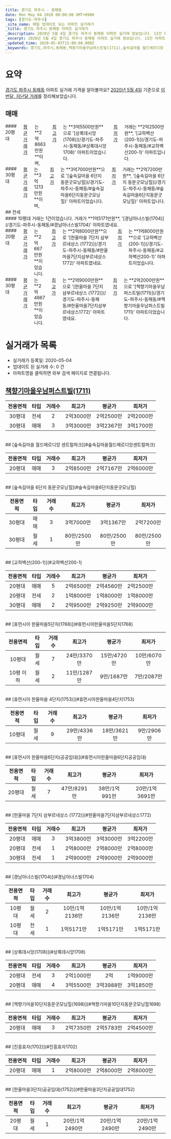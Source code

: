 ```yaml
---
title: 경기도 파주시 - 동패동
date: Mon May 04 2020 00:00:00 GMT+0900
tags: [경기도-파주시]
_site_name: 매일 업데이트 되는 아파트 실거래가
_title: 경기도 파주시 동패동 아파트 실거래가
_description: 2020년 5월 4일 경기도 파주시 동패동 아파트 실거래 정보입니다. 13건 아파트 정보가 있습니다.
_excerpt: 2020년 5월 4일 경기도 파주시 동패동 아파트 실거래 정보입니다. 13건 아파트 정보가 있습니다.
_updated_time: 2020-05-03T15:00:00.000Z
_keywords: 경기도,파주시,동패동,책향기마을우남퍼스트빌(1711),숲속길마을 월드메르디앙 센트럴파크,숲속길마을 6단지 동문굿모닝힐,교하벽산(200-1),휴먼시아 한울마을5단지(1768),휴먼시아 한울마을 4단지(1753),휴먼시아 한울마을6단지(공공임대),한울마을 7단지 삼부르네상스 (1772),경남아너스빌(1704),상록데시앙(1708),책향기마을10단지동문굿모닝힐(1698),진흥효자(1702),한울마을3단지(공공임대)(1752)
---
```





# 요약
<ins>경기도 파주시 동패동</ins> 아파트 실거래 가격을 알아볼까요? <ins>2020년 5월 4일</ins> 기준으로 <ins>이번달, 지난달 거래</ins>를 정리해보았습니다.

## 매매
<div class="container">
<div class="six columns" markdown="1">
#### 20평대
<ins>평균 거래가</ins>는 **2억8663만원**이며, <ins>최고가</ins>는 **3억5500만원**으로 '[상록데시앙(1708)](/경기도-파주시-동패동/#상록데시앙1708)' 아파트이었습니다. <ins>최저가</ins> 거래는 **2억2500만원**, '[교하벽산(200-1)](/경기도-파주시-동패동/#교하벽산200-1)' 아파트입니다.
</div>
<div class="six columns" markdown="1">
#### 30평대
<ins>평균 거래가</ins>는 **3억1213만원**이며, <ins>최고가</ins>는 **3억7000만원**으로 '[숲속길마을 6단지 동문굿모닝힐](/경기도-파주시-동패동/#숲속길마을6단지동문굿모닝힐)' 아파트이었습니다. <ins>최저가</ins> 거래는 **2억7200만원**, '[숲속길마을 6단지 동문굿모닝힐](/경기도-파주시-동패동/#숲속길마을6단지동문굿모닝힐)' 아파트입니다.
</div>
</div>
## 전세
<div class="container">
<div class="six columns" markdown="1">
#### 10평대
거래는 1건이었습니다. 거래가 **1억5171만원**, '[경남아너스빌(1704)](/경기도-파주시-동패동/#경남아너스빌1704)' 아파트였네요.
</div>
<div class="six columns" markdown="1">
#### 20평대
<ins>평균 거래가</ins>는 **2억667만원**이었습니다. <ins>최고가</ins>는 **2억8000만원**으로 '[한울마을 7단지 삼부르네상스 (1772)](/경기도-파주시-동패동/#한울마을7단지삼부르네상스1772)' 아파트였네요. <ins>최저가</ins>는 **1억8000만원**으로 '[교하벽산(200-1)](/경기도-파주시-동패동/#교하벽산200-1)' 아파트이었습니다.
</div>
</div>
<div class="container">
<div class="twelve columns" markdown="1">
#### 30평대
<ins>평균 거래가</ins>는 **2억4667만원**이었습니다. <ins>최고가</ins>는 **2억9000만원**으로 '[한울마을 7단지 삼부르네상스 (1772)](/경기도-파주시-동패동/#한울마을7단지삼부르네상스1772)' 아파트였네요. <ins>최저가</ins>는 **2억2000만원**으로 '[책향기마을우남퍼스트빌(1711)](/경기도-파주시-동패동/#책향기마을우남퍼스트빌1711)' 아파트이었습니다.
</div>
</div>



# 실거래가 목록
- 실거래가 등록일: 2020-05-04
- 업데이트 된 실거래 수: 0 건
- 아파트명을 클릭하면 외부 검색 페이지로 연결됩니다.

## [책향기마을우남퍼스트빌(1711)](#책향기마을우남퍼스트빌1711)

|전용면적|타입|거래수|최고가|평균가|최저가|
|:---:|:---:|:---:|:---:|:---:|:---:|
|30평대|<span class="deal-type-2">전세</span>|2|2억3000만|2억2500만|2억2000만|
|30평대|<span class="deal-type-1">매매</span>|3|3억3000만|3억2367만|3억1700만|

<br/>
## [숲속길마을 월드메르디앙 센트럴파크](#숲속길마을월드메르디앙센트럴파크)

|전용면적|타입|거래수|최고가|평균가|최저가|
|:---:|:---:|:---:|:---:|:---:|:---:|
|20평대|<span class="deal-type-1">매매</span>|3|2억8500만|2억7167만|2억6000만|

<br/>
## [숲속길마을 6단지 동문굿모닝힐](#숲속길마을6단지동문굿모닝힐)

|전용면적|타입|거래수|최고가|평균가|최저가|
|:---:|:---:|:---:|:---:|:---:|:---:|
|30평대|<span class="deal-type-1">매매</span>|3|3억7000만|3억1367만|2억7200만|
|30평대|<span class="deal-type-3">월세</span>|1|80만/2500만|80만/2500만|80만/2500만|

<br/>
## [교하벽산(200-1)](#교하벽산200-1)

|전용면적|타입|거래수|최고가|평균가|최저가|
|:---:|:---:|:---:|:---:|:---:|:---:|
|20평대|<span class="deal-type-1">매매</span>|5|2억6500만|2억4560만|2억2500만|
|20평대|<span class="deal-type-2">전세</span>|2|1억8000만|1억8000만|1억8000만|
|30평대|<span class="deal-type-1">매매</span>|2|2억9500만|2억9250만|2억9000만|

<br/>
## [휴먼시아 한울마을5단지(1768)](#휴먼시아한울마을5단지1768)

|전용면적|타입|거래수|최고가|평균가|최저가|
|:---:|:---:|:---:|:---:|:---:|:---:|
|10평대|<span class="deal-type-3">월세</span>|7|24만/3370만|15만/4720만|10만/6070만|
|10평 이하|<span class="deal-type-3">월세</span>|2|11만/1287만|9만/1687만|7만/2087만|

<br/>
## [휴먼시아 한울마을 4단지(1753)](#휴먼시아한울마을4단지1753)

|전용면적|타입|거래수|최고가|평균가|최저가|
|:---:|:---:|:---:|:---:|:---:|:---:|
|10평대|<span class="deal-type-3">월세</span>|9|29만/4336만|18만/3621만|9만/2906만|

<br/>
## [휴먼시아 한울마을6단지(공공임대)](#휴먼시아한울마을6단지공공임대)

|전용면적|타입|거래수|최고가|평균가|최저가|
|:---:|:---:|:---:|:---:|:---:|:---:|
|20평대|<span class="deal-type-3">월세</span>|7|47만/8291만|38만/1억991만|20만/1억3691만|

<br/>
## [한울마을 7단지 삼부르네상스 (1772)](#한울마을7단지삼부르네상스1772)

|전용면적|타입|거래수|최고가|평균가|최저가|
|:---:|:---:|:---:|:---:|:---:|:---:|
|20평대|<span class="deal-type-1">매매</span>|3|3억3800만|3억3000만|3억2200만|
|20평대|<span class="deal-type-2">전세</span>|1|2억8000만|2억8000만|2억8000만|
|30평대|<span class="deal-type-2">전세</span>|1|2억9000만|2억9000만|2억9000만|

<br/>
## [경남아너스빌(1704)](#경남아너스빌1704)

|전용면적|타입|거래수|최고가|평균가|최저가|
|:---:|:---:|:---:|:---:|:---:|:---:|
|10평대|<span class="deal-type-3">월세</span>|2|10만/1억2136만|10만/1억2136만|10만/1억2136만|
|10평대|<span class="deal-type-2">전세</span>|1|1억5171만|1억5171만|1억5171만|

<br/>
## [상록데시앙(1708)](#상록데시앙1708)

|전용면적|타입|거래수|최고가|평균가|최저가|
|:---:|:---:|:---:|:---:|:---:|:---:|
|20평대|<span class="deal-type-2">전세</span>|3|2억1000만|2억|1억9000만|
|20평대|<span class="deal-type-1">매매</span>|4|3억5500만|3억3988만|3억1850만|

<br/>
## [책향기마을10단지동문굿모닝힐(1698)](#책향기마을10단지동문굿모닝힐1698)

|전용면적|타입|거래수|최고가|평균가|최저가|
|:---:|:---:|:---:|:---:|:---:|:---:|
|20평대|<span class="deal-type-1">매매</span>|3|2억7350만|2억5783만|2억4500만|

<br/>
## [진흥효자(1702)](#진흥효자1702)

|전용면적|타입|거래수|최고가|평균가|최저가|
|:---:|:---:|:---:|:---:|:---:|:---:|
|20평대|<span class="deal-type-1">매매</span>|1|2억8000만|2억8000만|2억8000만|

<br/>
## [한울마을3단지(공공임대)(1752)](#한울마을3단지공공임대1752)

|전용면적|타입|거래수|최고가|평균가|최저가|
|:---:|:---:|:---:|:---:|:---:|:---:|
|20평대|<span class="deal-type-3">월세</span>|1|20만/1억2490만|20만/1억2490만|20만/1억2490만|

<br/>



